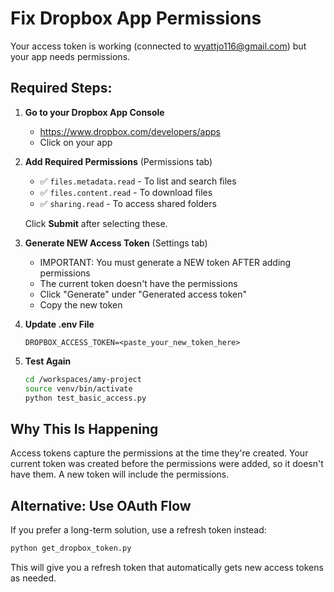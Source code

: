 # Fix Dropbox App Permissions

Your access token is working (connected to wyattjo116@gmail.com) but your app needs permissions.

## Required Steps:

1. **Go to your Dropbox App Console**
   - https://www.dropbox.com/developers/apps
   - Click on your app

2. **Add Required Permissions** (Permissions tab)
   - ✅ `files.metadata.read` - To list and search files
   - ✅ `files.content.read` - To download files
   - ✅ `sharing.read` - To access shared folders

   Click **Submit** after selecting these.

3. **Generate NEW Access Token** (Settings tab)
   - IMPORTANT: You must generate a NEW token AFTER adding permissions
   - The current token doesn't have the permissions
   - Click "Generate" under "Generated access token"
   - Copy the new token

4. **Update .env File**
   ```
   DROPBOX_ACCESS_TOKEN=<paste_your_new_token_here>
   ```

5. **Test Again**
   ```bash
   cd /workspaces/amy-project
   source venv/bin/activate
   python test_basic_access.py
   ```

## Why This Is Happening

Access tokens capture the permissions at the time they're created. Your current token was created before the permissions were added, so it doesn't have them. A new token will include the permissions.

## Alternative: Use OAuth Flow

If you prefer a long-term solution, use a refresh token instead:
```bash
python get_dropbox_token.py
```

This will give you a refresh token that automatically gets new access tokens as needed.
